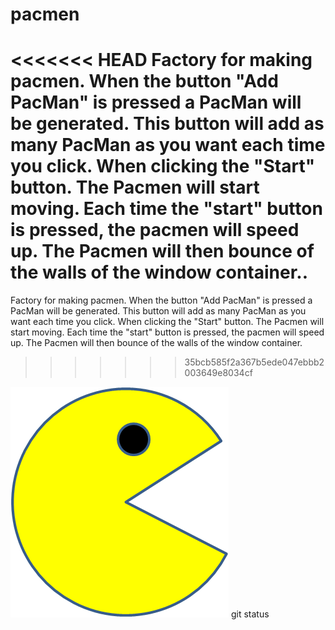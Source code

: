 # pacmen
<<<<<<< HEAD
Factory for making pacmen. When the button "Add PacMan" is pressed a PacMan will be generated. This button will add as many PacMan as you want each time you click. When clicking the "Start" button. The Pacmen will start moving. Each time the "start" button is pressed, the pacmen will speed up. The Pacmen will then bounce of the walls of the window container..
=======
Factory for making pacmen.
When the button "Add PacMan" is pressed a PacMan will be generated. This button will add as many PacMan as you want each time you click. 
When clicking the "Start" button. The Pacmen will start moving. Each time the "start" button is pressed, the pacmen will speed up. 
The Pacmen will then bounce of the walls of the window container.  


>>>>>>> 35bcb585f2a367b5ede047ebbb2003649e8034cf
<img src="PacMan1.png">
git status